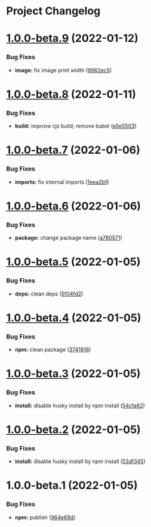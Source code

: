 # Project Changelog

# [1.0.0-beta.9](https://github.com/ThornWalli/node-devterm/compare/v1.0.0-beta.8...v1.0.0-beta.9) (2022-01-12)


### Bug Fixes

* **image:** fix image print width ([9962ec5](https://github.com/ThornWalli/node-devterm/commit/9962ec5b394e9c88302fd101e38076d19d7af5c5))

# [1.0.0-beta.8](https://github.com/ThornWalli/node-devterm/compare/v1.0.0-beta.7...v1.0.0-beta.8) (2022-01-11)


### Bug Fixes

* **build:** improve cjs build; remove babel ([e5e5503](https://github.com/ThornWalli/node-devterm/commit/e5e55032e01c944ab3ceef9b24204515fd58928b))

# [1.0.0-beta.7](https://github.com/ThornWalli/node-devterm/compare/v1.0.0-beta.6...v1.0.0-beta.7) (2022-01-06)


### Bug Fixes

* **imports:** fix internal imports ([1eea2b1](https://github.com/ThornWalli/node-devterm/commit/1eea2b16c09e1b85609c8a8a9b755a7db2e730fc))

# [1.0.0-beta.6](https://github.com/ThornWalli/node-devterm/compare/v1.0.0-beta.5...v1.0.0-beta.6) (2022-01-06)


### Bug Fixes

* **package:** change package name ([a780571](https://github.com/ThornWalli/node-devterm/commit/a78057148dd42b317f8ee94e18adb468e359829f))

# [1.0.0-beta.5](https://github.com/ThornWalli/node-devterm/compare/v1.0.0-beta.4...v1.0.0-beta.5) (2022-01-05)


### Bug Fixes

* **deps:** clean deps ([5f04fd2](https://github.com/ThornWalli/node-devterm/commit/5f04fd28a6b16bdc8a53916790fd0255968219b7))

# [1.0.0-beta.4](https://github.com/ThornWalli/node-devterm/compare/v1.0.0-beta.3...v1.0.0-beta.4) (2022-01-05)


### Bug Fixes

* **npm:** clean package ([3741816](https://github.com/ThornWalli/node-devterm/commit/37418160ee74acdfaef3da46137e422e2ba585e5))

# [1.0.0-beta.3](https://github.com/ThornWalli/node-devterm/compare/v1.0.0-beta.2...v1.0.0-beta.3) (2022-01-05)


### Bug Fixes

* **install:** disable husky install by npm install ([54cfa62](https://github.com/ThornWalli/node-devterm/commit/54cfa62f1745750adfffa6f7c67d7639eb708053))

# [1.0.0-beta.2](https://github.com/ThornWalli/node-devterm/compare/v1.0.0-beta.1...v1.0.0-beta.2) (2022-01-05)


### Bug Fixes

* **install:** disable husky install by npm install ([53df345](https://github.com/ThornWalli/node-devterm/commit/53df345ca57a76b52c65368437fc2bc11c35fd29))

# 1.0.0-beta.1 (2022-01-05)


### Bug Fixes

* **npm:** publish ([964e69d](https://github.com/ThornWalli/node-devterm/commit/964e69d4c9cda801b3a006bde5d0eb1633fc38ca))
